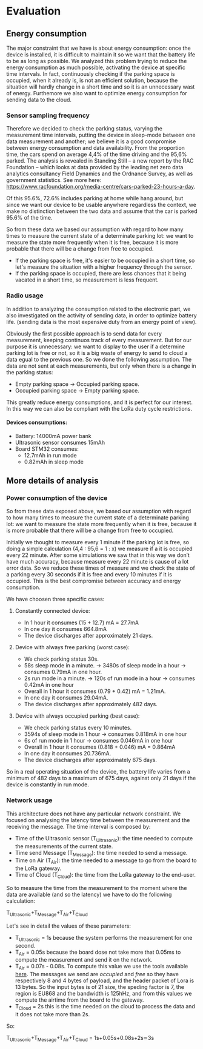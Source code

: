 # Evaluation

## Energy consumption

The major constraint that we have is about energy consumption: once the device is installed, it is difficult to maintain it so we want that the battery life to be as long as possible. We analyzed this problem trying to reduce the energy consumption as much possible, activating the device at specific time intervals. In fact, continuously checking if the parking space is occupied, when it already is, is not an efficient solution, because the situation will hardly change in a short time and so it is an unnecessary wast of energy. Furthemore we also want to optimize energy consumption for sending data to the cloud.

### Sensor sampling frequency 
Therefore we decided to check the parking status, varying the measurement time intervals, putting the device in sleep-mode between one data measurement and another; we believe it is a good compromise between energy consumption and data availability. From the proportion time, the cars spend on average 4,4% of the time driving and the 95,6% parked. The analysis is revealed in Standing Still – a new report by the RAC Foundation – which looks at data provided by the leading net zero data analytics consultancy Field Dynamics and the Ordnance Survey, as well as government statistics. See more here: https://www.racfoundation.org/media-centre/cars-parked-23-hours-a-day. 

Of this 95.6%, 72.6% includes parking at home while hang around, but since we want our device to be usable anywhere regardless the context, we make no distinction between the two data and assume that the car is parked 95.6% of the time.

So from these data we based our assumption with regard to how many times to measure the current state of a determinate parking lot: we want to measure the state more frequently when it is free, because it is more probable that there will be a change from free to occupied.

- If the parking space is free, it's easier to be occupied in a short time, so let's measure the situation with a higher frequency                           through the sensor.
- If the parking space is occupied, there are less chances that it being vacated in a short time, so measurement is less frequent.


### Radio usage
In addition to analyzing the consumption related to the electronic part, we also investigated on the activity of sending data, in order to optimize battery life. (sending data is the most expensive duty from an energy point of view). 

Obviously the first possible approach is to send data for every measurement, keeping continuos track of every measurement. But for our purpose it is unnecessary: we want to display to the user if a determine parking lot is free or not, so it is a big waste of energy to send to cloud a data egual to the previous one. So we done the following assumption.
The data are not sent at each measurements, but only when there is a change in the parking status:
- Empty parking space -> Occupied parking space.
- Occupied parking space -> Empty parking space.

This greatly reduce energy consumptions, and it is perfect for our interest. In this way we can also be compliant with the LoRa duty cycle restrictions.

#### Devices consumptions:
- Battery: 14000mA power bank
- Ultrasonic sensor consumes 15mAh
- Board STM32 consumes:
    - 12.7mAh in run mode
    - 0.82mAh in sleep mode

## More details of analysis

### Power consumption of the device

So from these data exposed above, we based our assumption with regard to how many times to measure the current state of a determinate parking lot: we want to measure the state more frequently when it is free, because it is more probable that there will be a change from free to occupied.

Initially we thought to measure every 1 minute if the parking lot is free, so doing a simple calculation (4,4 : 95,6 = 1 : x) we measure if a it is occupied every 22 minute. After some simulations we saw that in this way we don’t have much accuracy, because measure every 22 minute is cause of a lot error data. So we reduce these times of measure and we check the state of a parking every 30 seconds if it is free and every 10 minutes if it is occupied. This is the best compromise between accuracy and energy consumption.

We have choosen three specific cases:

1) Constantly connected device:
   - In 1 hour it consumes (15 + 12.7) mA = 27.7mA
   - In one day it consumes 664.8mA
   - The device discharges after approximately 21 days.

2) Device with always free parking (worst case):
   - We check parking status 30s.
   - 58s sleep mode in a minute. -> 3480s of sleep mode in a hour -> consumes 0.79mA in one hour.
   - 2s run mode in a minute. -> 120s of run mode in a hour -> consumes 0.42mA in one hour
   - Overall in 1 hour it consumes (0.79 + 0.42) mA = 1.21mA.
   - In one day it consumes 29.04mA.
   - The device discharges after approximately 482 days.

3)  Device with always occupied parking (best case):
    - We check parking status every 10 minutes.
    - 3594s of sleep mode in 1 hour -> consumes 0.818mA in one hour
    - 6s of run mode in 1 hour -> consumes 0.046mA in one hour
    - Overall in 1 hour it consumes (0.818 + 0.046) mA = 0.864mA
    - In one day it consumes 20.736mA.
    - The device discharges after approximately 675 days.

So in a real operating situation of the device, the battery life varies from a minimum of 482 days to a maximum of 675 days, against only 21 days if the device is constantly in run mode.

### Network usage
This architecture does not have any particular network constraint. We focused on analysing the latency time between the measurement and the receiving the message. The time interval is composed by:
* Time of the Ultrasonic sensor (T<sub>Ultrasonic</sub>): the time needed to compute the measurements of the current state.
* Time send Message (T<sub>Message</sub>): the time needed to send a message.
* Time on Air (T<sub>Air</sub>): the time needed to a message to go from the board to the LoRa gateway.
* Time of Cloud (T<sub>Cloud</sub>): the time from the LoRa gateway to the end-user.

So to measure the time from the measurement to the moment where the data are available (and so the latency) we have to do the following calculation:

T<sub>Ultrasonic</sub>+T<sub>Message</sub>+T<sub>Air</sub>+T<sub>Cloud</sub>

Let's see in detail the values of these parameters:
* T<sub>Ultrasonic</sub> = 1s because the system performs the measurement for one second.
* T<sub>Air</sub> = 0.05s because the board dose not take more that 0.05ms to compute the measurement and send it on the network.
* T<sub>Air</sub> = 0.07s - 0.08s. To compute this value we use the tools available [here](https://www.thethingsnetwork.org/airtime-calculator). The messages we send are *occupied* and *free* so they have respectively 8 and 4 bytes of payload, and the header packet of Lora is 13 bytes. So the input bytes is of 21 size, the speding factor is 7, the region is EU868 and the bandwidth is 125hHz, and from this values we compute the airtime from the board to the gateway.
* T<sub>Cloud</sub> = 2s this is the time needed on the cloud to process the data and it does not take more than 2s.

So:

T<sub>Ultrasonic</sub>+T<sub>Message</sub>+T<sub>Air</sub>+T<sub>Cloud</sub> = 1s+0.05s+0.08s+2s≃3s
